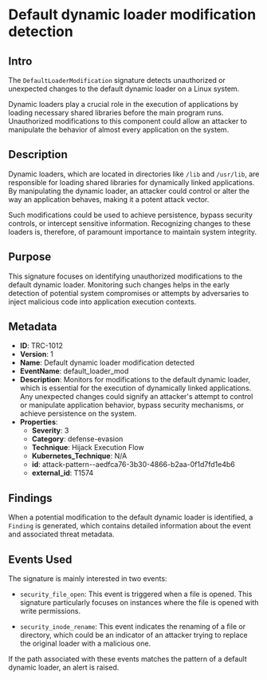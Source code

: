 
# Default dynamic loader modification detection

## Intro

The `DefaultLoaderModification` signature detects unauthorized or unexpected
changes to the default dynamic loader on a Linux system.

Dynamic loaders play a crucial role in the execution of applications by loading
necessary shared libraries before the main program runs. Unauthorized
modifications to this component could allow an attacker to manipulate the
behavior of almost every application on the system.

## Description

Dynamic loaders, which are located in directories like `/lib` and `/usr/lib`,
are responsible for loading shared libraries for dynamically linked
applications. By manipulating the dynamic loader, an attacker could control or
alter the way an application behaves, making it a potent attack vector.

Such modifications could be used to achieve persistence, bypass security
controls, or intercept sensitive information. Recognizing changes to these
loaders is, therefore, of paramount importance to maintain system integrity.

## Purpose

This signature focuses on identifying unauthorized modifications to the default
dynamic loader. Monitoring such changes helps in the early detection of
potential system compromises or attempts by adversaries to inject malicious code
into application execution contexts.

## Metadata

- **ID**: TRC-1012
- **Version**: 1
- **Name**: Default dynamic loader modification detected
- **EventName**: default_loader_mod
- **Description**: Monitors for modifications to the default dynamic loader, which is essential for the execution of dynamically linked applications. Any unexpected changes could signify an attacker's attempt to control or manipulate application behavior, bypass security mechanisms, or achieve persistence on the system.
- **Properties**:
  - **Severity**: 3
  - **Category**: defense-evasion
  - **Technique**: Hijack Execution Flow
  - **Kubernetes_Technique**: N/A
  - **id**: attack-pattern--aedfca76-3b30-4866-b2aa-0f1d7fd1e4b6
  - **external_id**: T1574

## Findings

When a potential modification to the default dynamic loader is identified, a
`Finding` is generated, which contains detailed information about the event and
associated threat metadata.

## Events Used

The signature is mainly interested in two events:

- `security_file_open`: This event is triggered when a file is opened. This
signature particularly focuses on instances where the file is opened with write
permissions.

- `security_inode_rename`: This event indicates the renaming of a file or
directory, which could be an indicator of an attacker trying to replace the
original loader with a malicious one.

If the path associated with these events matches the pattern of a default dynamic loader, an alert is raised.
